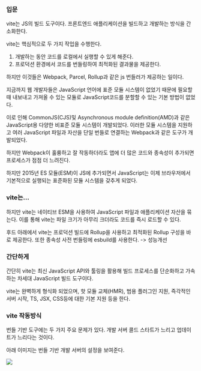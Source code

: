### 입문

vite는 JS의 빌드 도구이다.
프론트엔드 애플리케이션을 빌드하고 개발하는 방식을 간소화한다.

vite는 핵심적으로 두 가지 작업을 수행한다.

1. 개발하는 동안 코드를 로컬에서 실행할 수 있게 해준다.
2. 프로덕션 환경에서 코드를 번들링하여 최적화된 결과물을 제공한다.

하지만 이것들은 Webpack, Parcel, Rollup과 같은 js 번들러가 제공하는 일이다.

지금까지 웹 개발자들은 JavaScript 언어에 표준 모듈 시스템이 없었기 때문에 필요할 때 내보내고 가져올 수 있는 모듈로 JavaScript코드를 분할할 수 있는 기본 방법이 없었다.

이로 인해 CommonJS(CJS)및 Asynchronous module definition(AMD)과 같은 JavaScript용 다양한 비표준 모듈 시스템이 개발되었다. 이러한 모듈 시스템을 지원하고 여러 JavaScript 파일과 자산을 단일 번들로 연결하는 Webpack과 같은 도구가 개발되었다.

하지만 Webpack이 훌륭하고 잘 작동하더라도 앱에 더 많은 코드와 종속성이 추가되면 프로세스가 점점 더 느려진다.

하지만 2015년 ES 모듈(ESM)이 JS에 추가되면서 JavaScript는 이제 브라우저에서 기본적으로 실행되는 표준화된 모듈 시스템을 갖추게 되었다.

### vite는...

하지만 vite는 네이티브 ESM을 사용하여 JavaScript 파일과 애플리케이션 자산을 묶는다. 이를 통해 vite는 파일 크기가 아무리 크더라도 코드를 즉시 로드할 수 있다.

후드 아래에서 vite는 프로덕션 빌드에 Rollup을 사용하고 최적화된 Rollup 구성을 바로 제공한다.
또한 종속성 사전 번들링에 esbuild를 사용한다. -> 성능개선

### 간단하게

간단히 vite는 최신 JavaScript API와 툴링을 활용해 빌드 프로세스를 단순화하고 가속하는 차세대 JavaScript 빌드 도구이다.

vite는 완벽하게 형식화 되었으며, 핫 모듈 교체(HMR), 범용 플러그인 지원, 즉각적인 서버 시작, TS, JSX, CSS등에 대한 기본 지원 등을 한다.

### vite 작동방식

번들 기반 도구에는 두 가지 주요 문제가 있다. 개발 서버 콜드 스타트가 느리고 업데이트가 느리다는 것이다.

아래 이미지는 번들 기반 개발 서버의 설정을 보여준다.

![](https://miro.medium.com/v2/resize:fit:1400/format:webp/0*SGRhYjRH69N6m5Z8)

